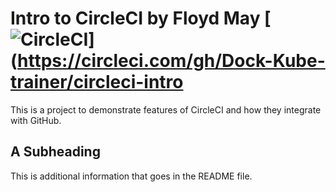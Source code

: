# Intro to CircleCI by Floyd May [![CircleCI](https://circleci.com/gh/Dock-Kube-trainer/circleci-intro.svg?style=svg)](https://circleci.com/gh/Dock-Kube-trainer/circleci-intro

This is a project to demonstrate features of CircleCI and how they integrate with GitHub.

## A Subheading

This is additional information that goes in the README file.

